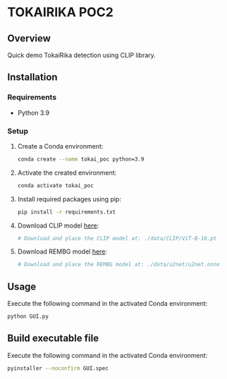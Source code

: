 # TOKAIRIKA POC2

## Overview
Quick demo TokaiRika detection using CLIP library.

## Installation
### Requirements
- Python 3.9

### Setup
1. Create a Conda environment:
    ```bash
    conda create --name tokai_poc python=3.9
    ```

2. Activate the created environment:
    ```bash
    conda activate tokai_poc
    ```

3. Install required packages using pip:
    ```bash
    pip install -r requirements.txt
    ```
   
4. Download CLIP model [here](https://openaipublic.azureedge.net/clip/models/5806e77cd80f8b59890b7e101eabd078d9fb84e6937f9e85e4ecb61988df416f/ViT-B-16.pt):
    ```bash
    # Download and place the CLIP model at: ./data/CLIP/ViT-B-16.pt   
    ```
   
5. Download REMBG model [here](https://github.com/danielgatis/rembg/releases/download/v0.0.0/u2net.onnx):
    ```bash
    # Download and place the REMBG model at: ./data/u2net/u2net.onnx   
    ```

## Usage
Execute the following command in the activated Conda environment:

   ```bash
   python GUI.py
   ```

## Build executable file
Execute the following command in the activated Conda environment:

   ```bash
   pyinstaller --noconfirm GUI.spec
   ```

